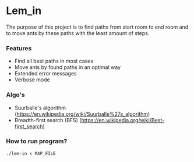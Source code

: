 # Lem_in

The purpose of this project is to find paths from start room to end room and to move ants by these paths with the least amount of steps.

### Features

* Find all best paths in most cases
* Move ants by found paths in an optimal way
* Extended error messages
* Verbose mode

### Algo's

 * Suurballe's algorithm (https://en.wikipedia.org/wiki/Suurballe%27s_algorithm)
 * Breadth-first search (BFS) (https://en.wikipedia.org/wiki/Best-first_search)

### How to run program?

```
./lem-in < MAP_FILE
```
